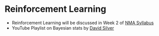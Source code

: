 # Reinforcement Learning 

 - Reinforcement Learning will be discussed in Week 2 of [NMA Syllabus](https://github.com/NeuromatchAcademy/course-content#fri-july-24-reinforcement-learning)
 - YouTube Playlist on Bayesian stats by [David Silver](https://www.youtube.com/watch?v=2pWv7GOvuf0&list=PLqYmG7hTraZDM-OYHWgPebj2MfCFzFObQ)
